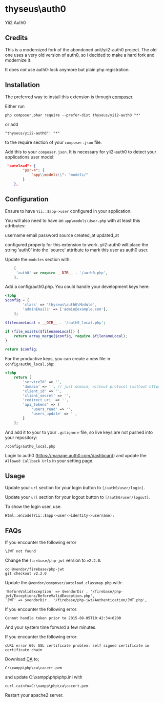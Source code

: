 thyseus\auth0
=============
Yii2 Auth0

Credits
-------
This is a modernized fork of the abondoned anli/yii2-auth0 project. The old one uses a very 
old version of auth0, so i decided to make a hard fork and modernize it.

It does _not_ use auth0-lock anymore but plain php registration.

Installation
------------

The preferred way to install this extension is through [composer](http://getcomposer.org/download/).

Either run

    php composer.phar require --prefer-dist thyseus/yii2-auth0 "*"

or add

    "thyseus/yii2-auth0": "*"

to the require section of your `composer.json` file.

Add this to your `composer.json`. It is necessary for yii2-auth0 to detect your
applications user model:

```json
 "autoload": {
        "psr-4": {
            "app\\models\\": "models/"
        }
    },
```

Configuration
-------------

Ensure to have `Yii::$app->user` configured in your application.
 
You will also need to have an `app\models\User.php` with at least this attributes:

username
email
password
source
created_at
updated_at

configured properly for this extension to work. yii2-auth0 will place the string 'auth0' into
the 'source' attribute to mark this user as auth0 user.

Update the `modules` section with:

```php
    [
     'auth0' => require __DIR__ . '/auth0.php',
    ],
```
    
Add a config/auth0.php. You could handle your development keys here:

```php
<?php
$config = [
        'class' => 'thyseus\auth0\Module',
        'adminEmails' => ['admin@example.com'],
    ];

$filenameLocal = __DIR__ . '/auth0_local.php';

if (file_exists($filenameLocal)) {
    return array_merge($config, require $filenameLocal);
}

return $config;
```

For the productive keys, you can create a new file in `config/auth0_local.php`:

```php
<?php
    return [
        'serviceId' => '',
        'domain' => '', // just domain, without protocol (without https://)
        'client_id' => '',
        'client_secret' => '',
        'redirect_uri' => '',
        'api_tokens' => [
            'users_read' => '',
            'users_update' => '',
        ]
    ];
```

And add it to your to your `.gitignore` file, so live keys are not pushed into your repository:

    /config/auth0_local.php

Login to auth0 (https://manage.auth0.com/dashboard) and update the `Allowed Callback Urls` in 
your setting page.

Usage
-----

Update your `url` section for your login button to `[/auth0/user/login]`.

Update your `url` section for your logout button to `[/auth0/user/logout]`.

To show the login user, use:

    Html::encode(Yii::$app->user->identity->username);

FAQs
----

If you encounter the following error

    \JWT not found

Change the `firebase/php-jwt` version to `v2.2.0`:

    cd @vendor/firebase/php-jwt
    git checkout v2.2.0

Update the `@vendor/composer/autoload_classmap.php` with:

    'BeforeValidException' => $vendorDir . '/firebase/php-jwt/Exceptions/BeforeValidException.php',
    'JWT' => $vendorDir . '/firebase/php-jwt/Authentication/JWT.php',

If you encounter the following error:

    Cannot handle token prior to 2015-08-05T10:42:34+0200

And your system time forward a few minutes.

If you encounter the following error:

    cURL error 60: SSL certificate problem: self signed certificate in certificate chain

Download [CA](http://curl.haxx.se/ca/cacert.pem) to;

    C:\xampp\php\ca\cacert.pem

and update C:\xampp\php\php.ini with

    curl.cainfo=C:\xampp\php\ca\cacert.pem

Restart your apache2 server.
